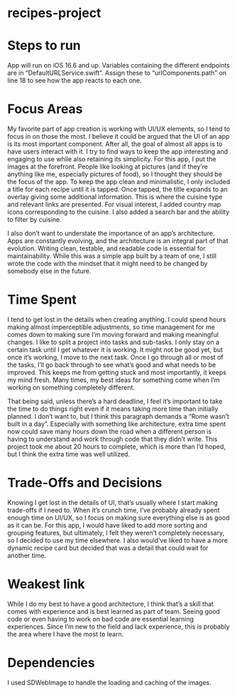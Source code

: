# recipes-project

# Steps to run

App will run on iOS 16.6 and up.  Variables containing the different endpoints are in “DefaultURLService.swift”.  Assign these to “urlComponents.path” on line 18 to see how the app reacts to each one.

# Focus Areas

My favorite part of app creation is working with UI/UX elements, so I tend to focus in on those the most. I believe it could be argued that the UI of an app is its most important component. After all, the goal of almost all apps is to have users interact with it. I try to find ways to keep the app interesting and engaging to use while also retaining its simplicity.  For this app, I put the images at the forefront. People like looking at pictures (and if they’re anything like me, especially pictures of food), so I thought they should be the focus of the app. To keep the app clean and minimalistic, I only included a title for each recipe until it is tapped. Once tapped, the title expands to an overlay giving some additional information. This is where the cuisine type and relevant links are presented. For visual interest, I added country map icons corresponding to the cuisine. I also added a search bar and the ability to filter by cuisine. 

I also don’t want to understate the importance of an app’s architecture. Apps are constantly evolving, and the architecture is an integral part of that evolution. Writing clean, testable, and readable code is essential for maintainability. While this was a simple app built by a team of one, I still wrote the code with the mindset that it might need to be changed by somebody else in the future.

# Time Spent

I tend to get lost in the details when creating anything. I could spend hours making almost imperceptible adjustments, so time management for me comes down to making sure I’m moving forward and making meaningful changes. I like to split a project into tasks and sub-tasks. I only stay on a certain task until I get whatever it is working. It might not be good yet, but once it’s working, I move to the next task. Once I go through all or most of the tasks, I’ll go back through to see what’s good and what needs to be improved. This keeps me from getting stuck and most importantly, it keeps my mind fresh. Many times, my best ideas for something come when I’m working on something completely different. 

That being said, unless there’s a hard deadline, I feel it’s important to take the time to do things right even if it means taking more time than initially planned. I don’t want to, but I think this paragraph demands a “Rome wasn’t built in a day”. Especially with something like architecture, extra time spent now could save many hours down the road when a different person is having to understand and work through code that they didn’t write. This project took me about 20 hours to complete, which is more than I’d hoped, but I think the extra time was well utilized.

# Trade-Offs and Decisions

Knowing I get lost in the details of UI, that’s usually where I start making trade-offs if I need to. When it’s crunch time, I’ve probably already spent enough time on UI/UX, so I focus on making sure everything else is as good as it can be. For this app, I would have liked to add more sorting and grouping features, but ultimately, I felt they weren’t completely necessary, so I decided to use my time elsewhere. I also would’ve liked to have a more dynamic recipe card but decided that was a detail that could wait for another time.

# Weakest link

While I do my best to have a good architecture, I think that’s a skill that comes with experience and is best learned as part of team. Seeing good code or even having to work on bad code are essential learning experiences. Since I’m new to the field and lack experience, this is probably the area where I have the most to learn.

# Dependencies

I used SDWebImage to handle the loading and caching of the images.
